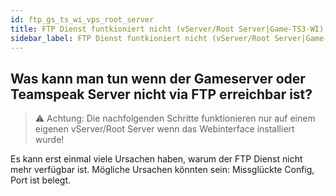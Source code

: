 ```yaml
---
id: ftp_gs_ts_wi_vps_root_server
title: FTP Dienst funtkioniert nicht (vServer/Root Server|Game-TS3-WI)
sidebar_label: FTP Dienst funtkioniert nicht (vServer/Root Server|Game-TS3-WI)
---
```


## Was kann man tun wenn der Gameserver oder Teamspeak Server nicht via FTP erreichbar ist? 

> ⚠️ Achtung: Die nachfolgenden Schritte funktionieren nur auf einem eigenen vServer/Root Server wenn das Webinterface installiert wurde!

Es kann erst einmal viele Ursachen haben, warum der FTP Dienst nicht mehr verfügbar ist. 
Mögliche Ursachen könnten sein: Missglückte Config, Port ist belegt. 
